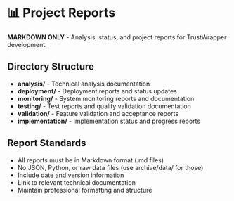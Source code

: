 # 📊 Project Reports

**MARKDOWN ONLY** - Analysis, status, and project reports for TrustWrapper development.

## Directory Structure

- **analysis/** - Technical analysis documentation
- **deployment/** - Deployment reports and status updates
- **monitoring/** - System monitoring reports and documentation
- **testing/** - Test reports and quality validation documentation
- **validation/** - Feature validation and acceptance reports
- **implementation/** - Implementation status and progress reports

## Report Standards

- All reports must be in Markdown format (.md files)
- No JSON, Python, or raw data files (use archive/data/ for those)
- Include date and version information
- Link to relevant technical documentation
- Maintain professional formatting and structure